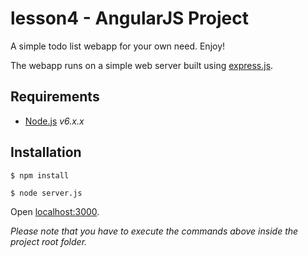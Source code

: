 # lesson4 - AngularJS Project #

A simple todo list webapp for your own need. Enjoy!

The webapp runs on a simple web server built using [express.js](https://github.com/visionmedia/express).

## Requirements

* [Node.js](https://nodejs.org/en/download/releases/) _v6.x.x_

## Installation

```
$ npm install

$ node server.js
```

Open [localhost:3000](http://localhost:3000).

_Please note that you have to execute the commands above inside the project root folder._